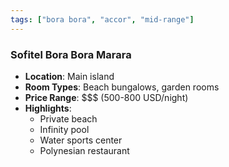 ```yaml
---
tags: ["bora bora", "accor", "mid-range"]
---
```

### Sofitel Bora Bora Marara
- **Location**: Main island
- **Room Types**: Beach bungalows, garden rooms
- **Price Range**: $$$ (500-800 USD/night)
- **Highlights**:
  - Private beach
  - Infinity pool
  - Water sports center
  - Polynesian restaurant 